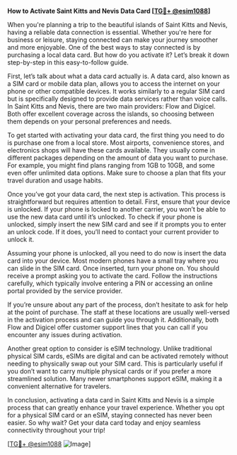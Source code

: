 **How to Activate Saint Kitts and Nevis Data Card [[TG💪+ @esim1088](https://t.me/s/esim1088)]**

When you're planning a trip to the beautiful islands of Saint Kitts and Nevis, having a reliable data connection is essential. Whether you're here for business or leisure, staying connected can make your journey smoother and more enjoyable. One of the best ways to stay connected is by purchasing a local data card. But how do you activate it? Let’s break it down step-by-step in this easy-to-follow guide.

First, let’s talk about what a data card actually is. A data card, also known as a SIM card or mobile data plan, allows you to access the internet on your phone or other compatible devices. It works similarly to a regular SIM card but is specifically designed to provide data services rather than voice calls. In Saint Kitts and Nevis, there are two main providers: Flow and Digicel. Both offer excellent coverage across the islands, so choosing between them depends on your personal preferences and needs.

To get started with activating your data card, the first thing you need to do is purchase one from a local store. Most airports, convenience stores, and electronics shops will have these cards available. They usually come in different packages depending on the amount of data you want to purchase. For example, you might find plans ranging from 1GB to 10GB, and some even offer unlimited data options. Make sure to choose a plan that fits your travel duration and usage habits.

Once you’ve got your data card, the next step is activation. This process is straightforward but requires attention to detail. First, ensure that your device is unlocked. If your phone is locked to another carrier, you won’t be able to use the new data card until it’s unlocked. To check if your phone is unlocked, simply insert the new SIM card and see if it prompts you to enter an unlock code. If it does, you’ll need to contact your current provider to unlock it.

Assuming your phone is unlocked, all you need to do now is insert the data card into your device. Most modern phones have a small tray where you can slide in the SIM card. Once inserted, turn your phone on. You should receive a prompt asking you to activate the card. Follow the instructions carefully, which typically involve entering a PIN or accessing an online portal provided by the service provider.

If you’re unsure about any part of the process, don’t hesitate to ask for help at the point of purchase. The staff at these locations are usually well-versed in the activation process and can guide you through it. Additionally, both Flow and Digicel offer customer support lines that you can call if you encounter any issues during activation.

Another great option to consider is eSIM technology. Unlike traditional physical SIM cards, eSIMs are digital and can be activated remotely without needing to physically swap out your SIM card. This is particularly useful if you don’t want to carry multiple physical cards or if you prefer a more streamlined solution. Many newer smartphones support eSIM, making it a convenient alternative for travelers.

In conclusion, activating a data card in Saint Kitts and Nevis is a simple process that can greatly enhance your travel experience. Whether you opt for a physical SIM card or an eSIM, staying connected has never been easier. So why wait? Get your data card today and enjoy seamless connectivity throughout your trip!

[[TG💪+ @esim1088](https://t.me/s/esim1088) ![Image](https://i.postimg.cc/Y0z9fWf4/image.png)]